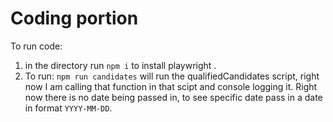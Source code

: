 # Coding portion
To run code:
1. in the directory run `npm i` to install playwright . 
2. To run:  `npm run candidates` will run the qualifiedCandidates script, right now I am calling that function in that scipt and console logging it.  Right now there is no date being passed in, to see specific date pass in a date in format `YYYY-MM-DD`.  


